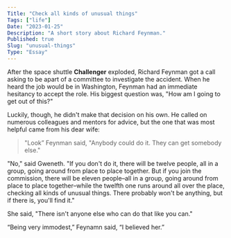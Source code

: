 ```yaml
---
Title: "Check all kinds of unusual things"
Tags: ["life"]
Date: "2023-01-25"
Description: "A short story about Richard Feynman."
Published: true
Slug: "unusual-things"
Type: "Essay"
---
```

After the space shuttle **********Challenger********** exploded, Richard Feynman got a call asking to be apart of a committee to investigate the accident. When he heard the job would be in Washington, Feynman had an immediate hesitancy to accept the role. His biggest question was, "How am I going to get out of this?"

Luckily, though, he didn't make that decision on his own. He called on numerous colleagues and mentors for advice, but the one that was most helpful came from his dear wife:

> "Look” Feynman said, "Anybody could do it. They can get somebody else."

"No," said Gweneth. "If you don't do it, there will be twelve people, all in a group, going around from place to place together. But if you join the commission, there will be eleven people–all in a group, going around from place to place together–while the twelfth one runs around all over the place, checking all kinds of unusual things. There probably won't be anything, but if there is, you'll find it."

She said, "There isn't anyone else who can do that like you can."

“Being very immodest,” Feynamn said, “I believed her.”
>